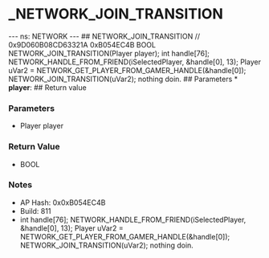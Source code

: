 # _NETWORK_JOIN_TRANSITION

--- ns: NETWORK --- ## NETWORK_JOIN_TRANSITION  // 0x9D060B08CD63321A 0xB054EC4B BOOL NETWORK_JOIN_TRANSITION(Player player);  int handle[76]; NETWORK_HANDLE_FROM_FRIEND(iSelectedPlayer, &handle[0], 13); Player uVar2 = NETWORK_GET_PLAYER_FROM_GAMER_HANDLE(&handle[0]); NETWORK_JOIN_TRANSITION(uVar2); nothing doin.  ## Parameters * **player**:  ## Return value

### Parameters
* Player player

### Return Value
* BOOL

### Notes
* AP Hash: 0x0xB054EC4B
* Build: 811
* int handle[76];
          NETWORK_HANDLE_FROM_FRIEND(iSelectedPlayer, &handle[0], 13);
          Player uVar2 = NETWORK_GET_PLAYER_FROM_GAMER_HANDLE(&handle[0]);
          NETWORK_JOIN_TRANSITION(uVar2);
nothing doin.

